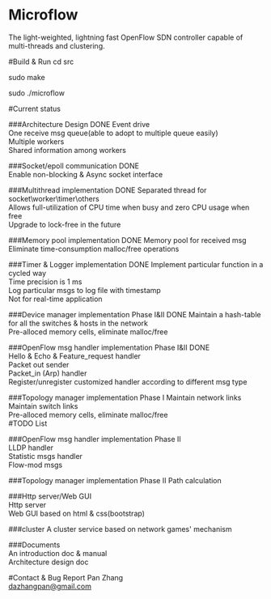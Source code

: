# Microflow
The light-weighted, lightning fast OpenFlow SDN controller capable of multi-threads and clustering.

#Build & Run
cd src  

sudo make  

sudo ./microflow  


#Current status  
  

###Architecture Design                               DONE
Event drive  
One receive msg queue(able to adopt to multiple queue easily)  
Multiple workers  
Shared information among workers  

###Socket/epoll communication                        DONE    
Enable non-blocking & Async socket interface  

###Multithread implementation                        DONE
Separated thread for socket\worker\timer\others  
Allows full-utilization of CPU time when busy and zero CPU usage when free  
Upgrade to lock-free in the future    

###Memory pool implementation                        DONE
Memory pool for received msg  
Eliminate time-consumption malloc/free operations    

###Timer & Logger implementation                     DONE
Implement particular function in a cycled way  
Time precision is 1 ms  
Log particular msgs to log file with timestamp  
Not for real-time application    

###Device manager implementation Phase I&II             DONE
Maintain a hash-table for all the switches & hosts in the network    
Pre-alloced memory cells, eliminate malloc/free  

###OpenFlow msg handler implementation Phase I&II       DONE  
Hello & Echo & Feature_request handler  
Packet out sender  
Packet_in (Arp) handler  
Register/unregister customized handler according to different msg type   

###Topology manager implementation Phase I
Maintain network links  
Maintain switch links  
Pre-alloced memory cells, eliminate malloc/free  
#TODO List  

###OpenFlow msg handler implementation Phase II  
LLDP handler  
Statistic msgs handler  
Flow-mod msgs  

###Topology manager implementation Phase II
Path calculation  
  
###Http server/Web GUI  
Http server  
Web GUI based on html & css(bootstrap)  

###cluster
A cluster service based on network games' mechanism  
  

###Documents  
An introduction doc & manual  
Architecture design doc  

#Contact & Bug Report
Pan Zhang  
dazhangpan@gmail.com  
